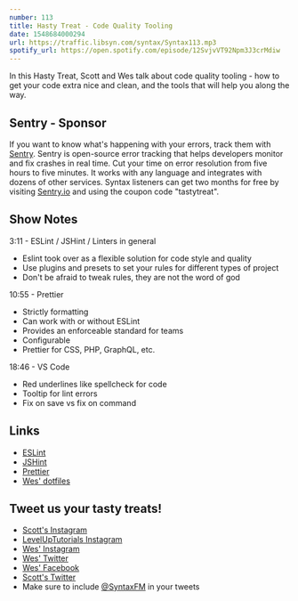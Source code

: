 ```yaml
---
number: 113
title: Hasty Treat - Code Quality Tooling
date: 1548684000294
url: https://traffic.libsyn.com/syntax/Syntax113.mp3
spotify_url: https://open.spotify.com/episode/12SvjvVT92Npm3J3crMdiw
---
```


In this Hasty Treat, Scott and Wes talk about code quality tooling - how to get your code extra nice and clean, and the tools that will help you along the way.

## Sentry - Sponsor

If you want to know what's happening with your errors, track them with [Sentry](https://sentry.io/). Sentry is open-source error tracking that helps developers monitor and fix crashes in real time. Cut your time on error resolution from five hours to five minutes. It works with any language and integrates with dozens of other services. Syntax listeners can get two months for free by visiting [Sentry.io](https://sentry.io/) and using the coupon code "tastytreat".

## Show Notes

3:11 - ESLint / JSHint / Linters in general

* Eslint took over as a flexible solution for code style and quality
* Use plugins and presets to set your rules for different types of project
* Don't be afraid to tweak rules, they are not the word of god

10:55 - Prettier

* Strictly formatting
* Can work with or without ESLint
* Provides an enforceable standard for teams
* Configurable
* Prettier for CSS, PHP, GraphQL, etc. 

18:46 - VS Code

* Red underlines like spellcheck for code
* Tooltip for lint errors
* Fix on save vs fix on command

## Links
* [ESLint](https://eslint.org/)
* [JSHint](https://jshint.com/)
* [Prettier](https://prettier.io/)
* [Wes' dotfiles](https://github.com/wesbos/dotfiles)

## Tweet us your tasty treats!
* [Scott's Instagram](https://www.instagram.com/stolinski/)
* [LevelUpTutorials Instagram](https://www.instagram.com/LevelUpTutorials/)
* [Wes' Instagram](https://www.instagram.com/wesbos/)
* [Wes' Twitter](https://twitter.com/wesbos)
* [Wes' Facebook](https://www.facebook.com/wesbos.developer)
* [Scott's Twitter](https://twitter.com/stolinski)
* Make sure to include [@SyntaxFM](https://twitter.com/SyntaxFM) in your tweets